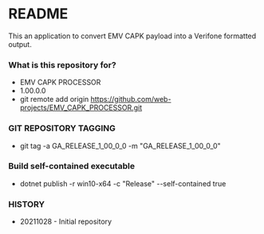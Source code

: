 # README #

This an application to convert EMV CAPK payload into a Verifone formatted output.

### What is this repository for? ###

* EMV CAPK PROCESSOR
* 1.00.0.0
* git remote add origin https://github.com/web-projects/EMV_CAPK_PROCESSOR.git

### GIT REPOSITORY TAGGING ###

* git tag -a GA_RELEASE_1_00_0_0 -m "GA_RELEASE_1_00_0_0"

### Build self-contained executable ###
* dotnet publish -r win10-x64 -c "Release" --self-contained true
   
### HISTORY ###

* 20211028 - Initial repository
